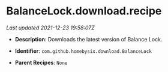 # BalanceLock.download.recipe

_Last updated 2021-12-23 19:58:07Z_

- **Description**: Downloads the latest version of Balance Lock.

- **Identifier**: `com.github.homebysix.download.BalanceLock`

- **Parent Recipes**: `None`